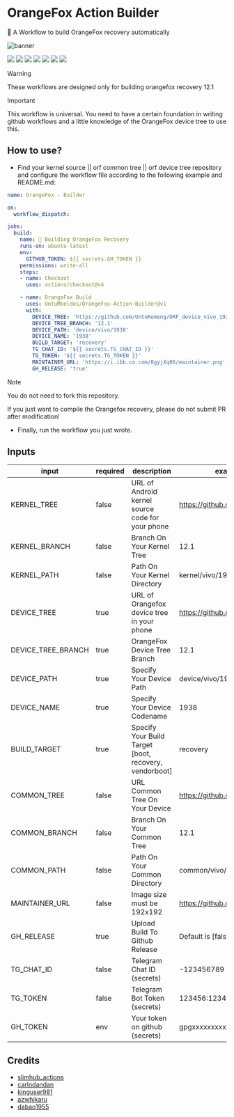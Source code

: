 # OrangeFox Action Builder
🦊 A Workflow to build OrangeFox recovery automatically

![banner](https://i.imgur.com/hdLJ3Hi.png "banner")

[![](https://img.shields.io/github/actions/workflow/status/UntuMbeldos/OrangeFox-Action-Builder/test.yml?style=for-the-badge&color=fee4d0&logo=githubactions&logoColor=fee4d0)](https://github.com/UntuMbeldos/OrangeFox-Action-Builder/actions/workflows/test.yml)
[![](https://img.shields.io/github/issues/UntuMbeldos/OrangeFox-Action-Builder?style=for-the-badge&color=fee4d0&logo=files&logoColor=fee4d0)](https://github.com/UntuMbeldos/OrangeFox-Action-Builder/issues)
[![](https://img.shields.io/github/stars/UntuMbeldos/OrangeFox-Action-Builder?style=for-the-badge&color=fee4d0&logo=starship&logoColor=fee4d0)](https://github.com/UntuMbeldos/OrangeFox-Action-Builder/stargazers)
[![](https://img.shields.io/github/forks/UntuMbeldos/OrangeFox-Action-Builder?style=for-the-badge&color=fee4d0&logo=git&logoColor=fee4d0)](https://github.com/UntuMbeldos/OrangeFox-Action-Builder/forks)
[![](https://img.shields.io/github/license/UntuMbeldos/OrangeFox-Action-Builder?style=for-the-badge&color=fee4d0&logo=apache&logoColor=fee4d0)](https://github.com/UntuMbeldos/OrangeFox-Action-Builder/blob/main/LICENSE)
[![](https://img.shields.io/github/v/release/UntuMbeldos/OrangeFox-Action-Builder?style=for-the-badge&color=fee4d0&logo=github&logoColor=fee4d0)](https://github.com/UntuMbeldos/OrangeFox-Action-Builder/releases/latest)
[![](https://img.shields.io/github/last-commit/UntuMbeldos/OrangeFox-Action-Builder?style=for-the-badge&color=fee4d0&logo=codeigniter&logoColor=fee4d0)](https://github.com/UntuMbeldos/OrangeFox-Action-Builder/commits/main/)

> [!WARNING]
>
> These workflows are designed only for building orangefox recovery 12.1

> [!IMPORTANT]
> This workflow is universal. You need to have a certain foundation in writing github workflows and a little knowledge of the OrangeFox device tree to use this.

## How to use?
- Find your kernel source || orf common tree || orf device tree repository and configure the workflow file according to the following example and README.md:

```yml
name: OrangeFox - Builder

on:
  workflow_dispatch:

jobs:
  build:
    name: 🦊 Building OrangeFox Recovery
    runs-on: ubuntu-latest
    env:
      GITHUB_TOKEN: ${{ secrets.GH_TOKEN }}
    permissions: write-all
    steps:
    - name: Checkout
      uses: actions/checkout@v4

    - name: OrangeFox Build
      uses: UntuMbeldos/OrangeFox-Action-Builder@v1
      with:
        DEVICE_TREE: 'https://github.com/UntuKemeng/ORF_device_vivo_1938'
        DEVICE_TREE_BRANCH: '12.1'
        DEVICE_PATH: 'device/vivo/1938'
        DEVICE_NAME: '1938'
        BUILD_TARGET: 'recovery'
        TG_CHAT_ID: '${{ secrets.TG_CHAT_ID }}'
        TG_TOKEN: '${{ secrets.TG_TOKEN }}'
        MAINTAINER_URL: 'https://i.ibb.co.com/8gyjXq06/maintainer.png'
        GH_RELEASE: 'true'
```

> [!NOTE]
> You do not need to fork this repository.
>
> If you just want to compile the Orangefox recovery, please do not submit PR after modification!

- Finally, run the workflow you just wrote.
## Inputs
| input               | required | description | example value |
|---------------------|----------|-------------|---------|
| KERNEL_TREE | false | URL of Android kernel source code for your phone | https://github.com/username/project |
| KERNEL_BRANCH | false | Branch On Your Kernel Tree | 12.1 |
| KERNEL_PATH | false | Path On Your Kernel Directory | kernel/vivo/1938 |
| DEVICE_TREE | true | URL of Orangefox device tree in your phone | https://github.com/username/project |
| DEVICE_TREE_BRANCH | true | OrangeFox Device Tree Branch | 12.1 |
| DEVICE_PATH | true | Specify Your Device Path | device/vivo/1938 |
| DEVICE_NAME | true | Specify Your Device Codename | 1938 |
| BUILD_TARGET | true | Specify Your Build Target [boot, recovery, vendorboot] | recovery |
| COMMON_TREE | false | URL Common Tree On Your Device | https://github.com/username/project |
| COMMON_BRANCH | false | Branch On Your Common Tree | 12.1 |
| COMMON_PATH | false | Path On Your Common Directory | common/vivo/1938 |
| MAINTAINER_URL | false | Image size must be 192x192 | https://github.com/username/project |
| GH_RELEASE | true | Upload Build To Github Release | Default is [false] |
| TG_CHAT_ID | false | Telegram Chat ID (secrets) | -123456789 |
| TG_TOKEN | false | Telegram Bot Token (secrets) | 123456:12345678987654321 |
| GH_TOKEN | env | Your token on github (secrets) | gpgxxxxxxxxxxd |

## Credits
- [slimhub_actions](https://github.com/rokibhasansagar/slimhub_actions)
- [carlodandan](https://github.com/carlodandan/OrangeFox-Action-Builder)
- [kinguser981](https://github.com/kinguser981/OrangeFox-Recovery-Builder-2024)
- [azwhikaru](https://github.com/azwhikaru/Action-OFRP-Builder)
- [dabao1955](https://github.com/dabao1955/kernel_build_action)
